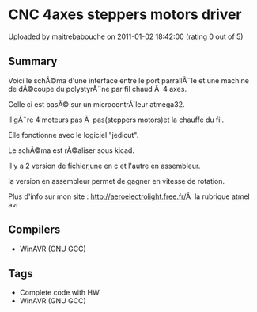# CNC 4axes steppers motors driver

Uploaded by maitrebabouche on 2011-01-02 18:42:00 (rating 0 out of 5)

## Summary

Voici le schÃ©ma d'une interface entre le port parrallÃ¨le et une machine de dÃ©coupe du polystyrÃ¨ne par fil chaud Ã  4 axes.  

Celle ci est basÃ© sur un microcontrÃ´leur atmega32.  

Il gÃ¨re 4 moteurs pas Ã  pas(steppers motors)et la chauffe du fil.  

Elle fonctionne avec le logiciel "jedicut".


Le schÃ©ma est rÃ©aliser sous kicad.  

Il y a 2 version de fichier,une en c et l'autre en assembleur.


la version en assembleur permet de gagner en vitesse de rotation.


Plus d'info sur mon site : <http://aeroelectrolight.free.fr/>Ã  la rubrique atmel avr

## Compilers

- WinAVR (GNU GCC)

## Tags

- Complete code with HW
- WinAVR (GNU GCC)
